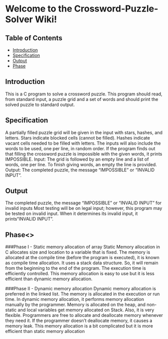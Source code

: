 

# Welcome to the Crossword-Puzzle-Solver Wiki!

## Table of Contents

- [Introduction](#Introduction)
- [Specification](#Specification)
- [Output](#Output)
- [Phase ](#Phase)


## Introduction

This is a C program to solve a crossword puzzle. This program should read, from standard input, a puzzle grid and a set of words and should print the solved puzzle to standard output. 

## Specification

A partially filled puzzle grid will be given in the input with stars, hashes, and letters. Stars indicate blocked cells (cannot be filled). Hashes indicate vacant cells needed to be filled with letters. The inputs will also include the words to be used, one per line, in random order. If  the program finds out that filling the crossword puzzle is impossible with the given words, it prints IMPOSSIBLE.
Input:
The grid is followed by an empty line and a list of words, one per line. To finish giving words, an empty
the line is provided.
Output:
The completed puzzle, the message “IMPOSSIBLE” or “INVALID INPUT”. 

## Output

The completed puzzle, the message “IMPOSSIBLE” or “INVALID INPUT” for invalid inputs
 Most testing will be on legal input; however, this  program may be tested on invalid input. When it determines its invalid input, it prints“INVALID INPUT”. 

## Phase<>
###Phase I - Static memory allocation of array
Static Memory allocation in C allocates size and location to a variable 
that is fixed. The memory is allocated at the compile time (before the program is executed), it is known as compile time allocation. It uses a stack data structure. So, it will remain from the beginning to the end of the program. The execution time is efficiently controlled. This memory 
allocation is easy to use but it is less efficient than dynamic memory allocation.

###Phase II - Dynamic memory allocation 
Dynamic memory allocation is preferred in the linked list. The memory 
is allocated in the execution or run time. In dynamic memory allocation, 
it performs memory allocation manually by the programmer. Memory is 
allocated on the heap, and non-static and local variables get memory allocated 
on Stack. Also, it is very flexible. Programmers are free to allocate and 
deallocate memory whenever they need it. If the programmer doesn’t 
deallocate memory, it causes a memory leak. This memory allocation is a 
bit complicated but it is more efficient than static memory allocation

